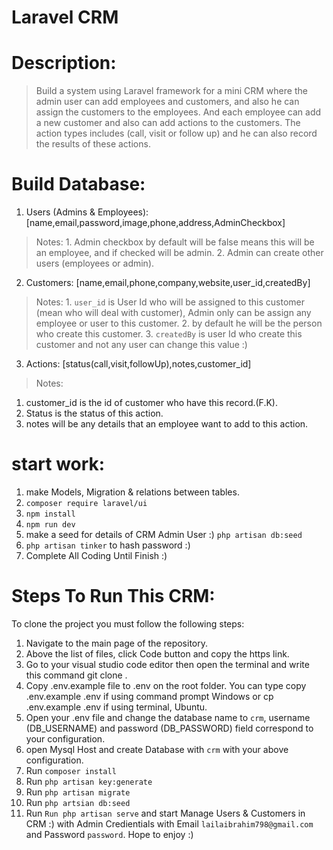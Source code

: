 # Laravel CRM 

# Description:
> Build a system using Laravel framework for a mini CRM where the admin user can add employees and customers, and also he can
 assign the customers to the employees. And each employee can add a new customer and also can add actions to the customers.
 The action types includes (call, visit or follow up) and he can also record the results of these actions.

# Build Database: 
 1. Users (Admins & Employees): [name,email,password,image,phone,address,AdminCheckbox]
  >Notes:
    1. Admin checkbox by default will be false means this will be an employee, and if checked will be admin.
    2. Admin can create other users (employees or admin).

 2. Customers: [name,email,phone,company,website,user_id,createdBy]
  >Notes:
    1. `user_id` is User Id who will be assigned to this customer (mean who will deal with customer), Admin only can be assign any employee or user to this customer. 
    2. by default he will be the person who create this customer.
    3. `createdBy` is user Id who create this customer and not any user can change this value :)

 3. Actions: [status(call,visit,followUp),notes,customer_id]
  >Notes:
   1. customer_id is the id of customer who have this record.(F.K).
   2. Status is the status of this action.
   3. notes will be any details that an employee want to add to this action.

# start work:
 1. make Models, Migration & relations between tables.
 2. `composer require laravel/ui`
 3. `npm install`
 4. `npm run dev`
 5. make a seed for details of CRM Admin User :) `php artisan db:seed`
 6. `php artisan tinker` to hash password :)
 7. Complete All Coding Until Finish :)


# Steps To Run This CRM:
  To clone the project you must follow the following steps:
  1. Navigate to the main page of the repository.
  2. Above the list of files, click Code button and copy the https link.
  3. Go to your visual studio code editor then open the terminal and write this command git clone .
  4. Copy .env.example file to .env on the root folder. You can type copy .env.example .env if using command prompt Windows or cp .env.example .env if using terminal, Ubuntu.
  5. Open your .env file and change the database name to `crm`, username (DB_USERNAME) and password (DB_PASSWORD) field correspond to your configuration.
  6. open Mysql Host and create Database with `crm` with your above configuration.
  6. Run `composer install`
  6. Run `php artisan key:generate`
  7. Run `php artisan migrate`
  8. Run `php artsian db:seed`
  9. Run `Run php artisan serve` and start Manage Users & Customers in CRM :) with Admin Credientials with Email `lailaibrahim798@gmail.com` and Password `password`. Hope to enjoy :)
   